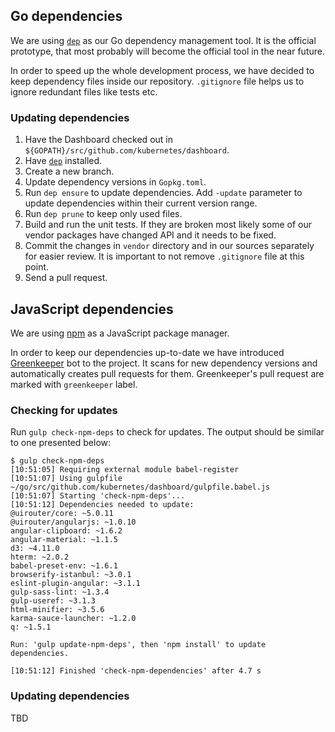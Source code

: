 ## Go dependencies

We are using [`dep`](https://github.com/golang/dep) as our Go dependency management tool. It is the official prototype, that most probably will become the official tool in the near future.

In order to speed up the whole development process, we have decided to keep dependency files inside our repository. `.gitignore` file helps us to ignore redundant files like tests etc.

### Updating dependencies

1. Have the Dashboard checked out in `${GOPATH}/src/github.com/kubernetes/dashboard`.
2. Have [`dep`](https://github.com/golang/dep) installed.
3. Create a new branch.
4. Update dependency versions in `Gopkg.toml`.
5. Run `dep ensure` to update dependencies. Add `-update` parameter to update dependencies within their current version range.
6. Run `dep prune` to keep only used files.
7. Build and run the unit tests. If they are broken most likely some of our vendor packages have
changed API and it needs to be fixed.
8. Commit the changes in `vendor` directory and in our sources separately for easier review. It is important to not remove `.gitignore` file at this point.
9. Send a pull request.

## JavaScript dependencies

We are using [npm](https://www.npmjs.com/) as a JavaScript package manager.

In order to keep our dependencies up-to-date we have introduced [Greenkeeper](https://greenkeeper.io/) bot to the project. It scans for new dependency versions and automatically creates pull requests for them. Greenkeeper's pull request are marked with `greenkeeper` label.

### Checking for updates

Run `gulp check-npm-deps` to check for updates. The output should be similar to one presented below:

```
$ gulp check-npm-deps
[10:51:05] Requiring external module babel-register
[10:51:07] Using gulpfile ~/go/src/github.com/kubernetes/dashboard/gulpfile.babel.js
[10:51:07] Starting 'check-npm-deps'...
[10:51:12] Dependencies needed to update:
@uirouter/core: ~5.0.11
@uirouter/angularjs: ~1.0.10
angular-clipboard: ~1.6.2
angular-material: ~1.1.5
d3: ~4.11.0
hterm: ~2.0.2
babel-preset-env: ~1.6.1
browserify-istanbul: ~3.0.1
eslint-plugin-angular: ~3.1.1
gulp-sass-lint: ~1.3.4
gulp-useref: ~3.1.3
html-minifier: ~3.5.6
karma-sauce-launcher: ~1.2.0
q: ~1.5.1

Run: 'gulp update-npm-deps', then 'npm install' to update dependencies.

[10:51:12] Finished 'check-npm-dependencies' after 4.7 s
```

### Updating dependencies

TBD
